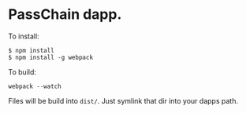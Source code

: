 # PassChain dapp.

To install:

```
$ npm install
$ npm install -g webpack
```

To build:

```
webpack --watch
```

Files will be build into `dist/`. Just symlink that dir into your dapps path.
